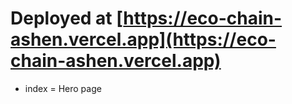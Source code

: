 # Deployed at [https://eco-chain-ashen.vercel.app](https://eco-chain-ashen.vercel.app)
- index = Hero page
